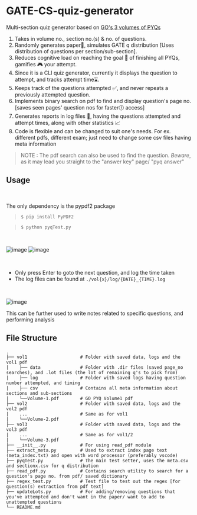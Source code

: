 # GATE-CS-quiz-generator
Multi-section quiz generator based on [GO's 3 volumes of PYQs](https://gatecse.in/gate-overflow-book-qa-only-previous-gate-tifr/) <br>
1. Takes in volume no., section no.(s) & no. of questions.
2. Randomly generates paper📄, simulates GATE q distribution [Uses distribution of questions per section/sub-section]. 
3. Reduces cognitive load on reaching the goal 🚩 of finishing all PYQs, gamifies 🎮 your attempt.
4. Since it is a CLI quiz generator, currently it displays the question to attempt, and tracks attempt time⌛.
5. Keeps track of the questions attempted ✅, and never repeats a previously attempted question.
5. Implements binary search on pdf to find and display question's page no. [saves seen pages' question nos for faster🕔 access]
6. Generates reports in log files 📝, having the questions attempted and attempt times, along with other statistics 📈
7. Code is flexible and can be changed to suit one's needs. For ex. different pdfs, different exam; just need to change some csv files having meta information 

>    NOTE : The pdf search can also be used to find the question. *Beware*, as it may lead you straight to the "answer key" page/ "pyq answer"

## Usage
<br>

The only dependency is the pypdf2 package

> ```$ pip install PyPDF2```

> ```$ python pyqTest.py```

<br>

![image](https://user-images.githubusercontent.com/47897466/177963432-60b60bf9-227c-4358-82e2-fa829e5f0862.png)
![image](https://user-images.githubusercontent.com/47897466/177963447-0c234260-163e-4174-9f6c-e604abe02477.png)

<br>

- Only press Enter to goto the next question, and log the time taken
- The log files can be found at `./vol{x}/log/{DATE}_{TIME}.log`
<br>

![image](https://user-images.githubusercontent.com/47897466/177963495-2c7192d6-e84e-4440-af83-3d6a6e6c1601.png)

This can be further used to write notes related to specific questions, and performing analysis

## File Structure
    .
    ├── vol1                    # Folder with saved data, logs and the vol1 pdf
    |    ├── data               # Folder with .dir files (saved page_no searches), and .lot files (the lot of remaining q's to pick from)
    |    ├── log                # Folder with saved logs having question number attempted, and timing
    |    ├── csv                # Contains all meta information about sections and sub-sections
    |    └──Volume-1.pdf        # GO PYQ Volume1 pdf 
    ├── vol2                    # Folder with saved data, logs and the vol2 pdf
    |    ...                    # Same as for vol1
    |    └──Volume-2.pdf        
    ├── vol3                    # Folder with saved data, logs and the vol3 pdf
    |    ...                    # Same as for vol1/2
    |    └──Volume-3.pdf        
    ├── __init__.py             # For using read_pdf module 
    ├── extract_meta.py         # Used to extract index page text (meta_index.txt) and open with word processor (preferably vscode)
    ├── pyqTest.py              # The main test setter, uses the meta.csv and sectionx.csv for q distribution
    ├── read_pdf.py             # Contains search utility to search for a question's page no. from pdf/ saved dictionary
    ├── regex_test.py           # Test file to test out the regex [for question(s) extraction from pdf text]
    ├── updateLots.py           # For adding/removing questions that you've attempted and don't want in the paper/ want to add to unattempted questions
    └── README.md
